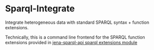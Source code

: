 # Sparql-Integrate
Integrate heterogeneous data with standard SPARQL syntax + function extensions.

Technically, this is a command line frontend for the SPARQL function extensions provided in [jena-sparql-api sparql extensions module](https://github.com/SmartDataAnalytics/jena-sparql-api/tree/master/jena-sparql-api-sparql-ext)

